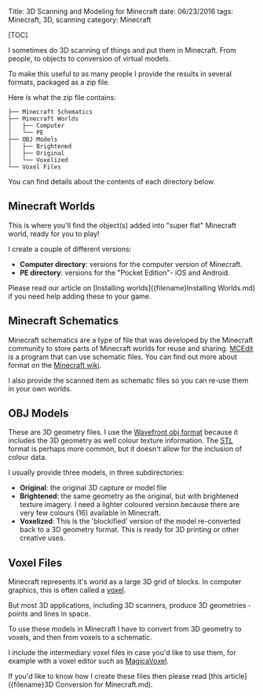 Title: 3D Scanning and Modeling for Minecraft
date: 06/23/2016
tags: Minecraft, 3D, scanning
category: Minecraft

[TOC]

I sometimes do 3D scanning of things and put them in Minecraft. From people, to objects to conversion of virtual models.

To make this useful to as many people I provide the results in several formats, packaged as a zip file.

Here is what the zip file contains:

```
├── Minecraft Schematics
├── Minecraft Worlds
│   ├── Computer
│   └── PE
├── OBJ Models
│   ├── Brightened
│   ├── Original
│   └── Voxelized
└── Voxel Files

```

You can find details about the contents of each directory below.

## Minecraft Worlds ##

This is where you'll find the object(s) added into "super flat" Minecraft world, ready for you to play!

I create a couple of different versions:

* **Computer directory**: versions for the computer version of Minecraft.
* **PE directory**: versions for the "Pocket Edition"- iOS and Android.

Please read our article on [Installing worlds]({filename}Installing Worlds.md) if you need help adding these to your game.

## Minecraft Schematics ##

Minecraft schematics are a type of file that was developed by the Minecraft community to store parts of Minecraft worlds for reuse and sharing. [MCEdit](http://www.mcedit-unified.net) is a program that can use schematic files. You can find out more about format on the [Minecraft wiki](http://minecraft.gamepedia.com/Schematic_file_format).

I also provide the scanned item as schematic files so you can re-use them in your own worlds.

## OBJ Models ##

These are 3D geometry files. I use the [Wavefront obj format](https://en.wikipedia.org/wiki/Wavefront_.obj_file) because it includes the 3D geometry as well colour texture information. The [STL](https://en.wikipedia.org/wiki/STL_(file_format)) format is perhaps more common, but it doesn't allow for the inclusion of colour data.

I usually provide three models, in three subdirectories:

* **Original**: the original 3D capture or model file
* **Brightened**: the same geometry as the original, but with brightened texture imagery. I need a lighter coloured version because there are very few colours (16) available in Minecraft.
* **Voxelized**: This is the 'blockified' version of the model re-converted back to a 3D geometry format. This is ready for 3D printing or other creative uses.

## Voxel Files ##

Minecraft represents it's world as a large 3D grid of blocks. In computer graphics, this is often called a [voxel](https://en.wikipedia.org/wiki/Voxel).

But most 3D applications, including 3D scanners, produce 3D geometries - points and lines in space. 

To use these models in Minecraft I have to convert from 3D geometry to voxels, and then from voxels to a schematic.

I include the intermediary voxel files in case you'd like to use them, for example with a voxel editor such as [MagicaVoxel](https://ephtracy.github.io).

If you'd like to know how I create these files then please read [this article]({filename}3D Conversion for Minecraft.md).
